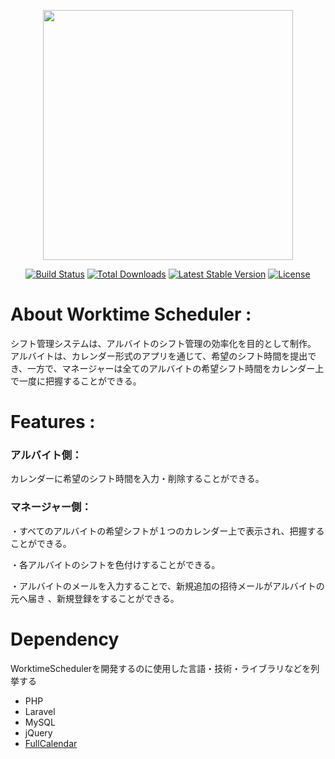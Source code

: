 <p align="center"><img src="https://res.cloudinary.com/dtfbvvkyp/image/upload/v1566331377/laravel-logolockup-cmyk-red.svg" width="400"></p>

<p align="center">
<a href="https://travis-ci.org/laravel/framework"><img src="https://travis-ci.org/laravel/framework.svg" alt="Build Status"></a>
<a href="https://packagist.org/packages/laravel/framework"><img src="https://poser.pugx.org/laravel/framework/d/total.svg" alt="Total Downloads"></a>
<a href="https://packagist.org/packages/laravel/framework"><img src="https://poser.pugx.org/laravel/framework/v/stable.svg" alt="Latest Stable Version"></a>
<a href="https://packagist.org/packages/laravel/framework"><img src="https://poser.pugx.org/laravel/framework/license.svg" alt="License"></a>
</p>

# About Worktime Scheduler :

シフト管理システムは、アルバイトのシフト管理の効率化を目的として制作。
アルバイトは、カレンダー形式のアプリを通じて、希望のシフト時間を提出でき、一方で、マネージャーは全てのアルバイトの希望シフト時間をカレンダー上で一度に把握することができる。

# Features :

### アルバイト側：
カレンダーに希望のシフト時間を入力・削除することができる。

### マネージャー側：
・すべてのアルバイトの希望シフトが１つのカレンダー上で表示され、把握することができる。

・各アルバイトのシフトを色付けすることができる。

・アルバイトのメールを入力することで、新規追加の招待メールがアルバイトの元へ届き
、新規登録をすることができる。


# Dependency
WorktimeSchedulerを開発するのに使用した言語・技術・ライブラリなどを列挙する
- PHP 
- Laravel
- MySQL
- jQuery
- [FullCalendar](https://fullcalendar.io/)